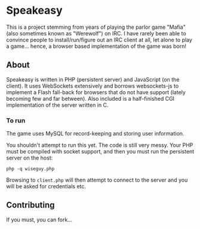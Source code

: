 Speakeasy
=========

This is a project stemming from years of playing the parlor game "Mafia" (also sometimes known as "Werewolf") on IRC. I have rarely been able to convince people to install/run/figure out an IRC client at all, let alone to play a game... hence, a browser based implementation of the game was born! 

About
-----
Speakeasy is written in PHP (persistent server) and JavaScript (on the client). It uses WebSockets extensively and borrows websockets-js to implement a Flash fall-back for browsers that do not have support (lately becoming few and far between). Also included is a half-finished CGI implementation of the server written in C. 

### To run

The game uses MySQL for record-keeping and storing user information.

You shouldn't attempt to run this yet. The code is still very messy. Your PHP must be compiled with socket support, and then you must run the persistent server on the host:


	php -q wiseguy.php
 
Browsing to `client.php` will then attempt to connect to the server and you will be asked for credentials etc.

Contributing
-----------

If you must, you can fork...
